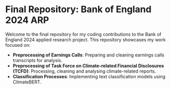 # Final Repository: Bank of England 2024 ARP

Welcome to the final repository for my coding contributions to the Bank of England 2024 applied research project. This repository showcases my work focused on:

- **Preprocessing of Earnings Calls**: Preparing and cleaning earnings calls transcripts for analysis.
- **Preprocessing of Task Force on Climate-related Financial Disclosures (TCFD)**: Processing, cleaning and analysing climate-related reports.
- **Classification Processes**: Implementing text classification models using ClimateBERT.
